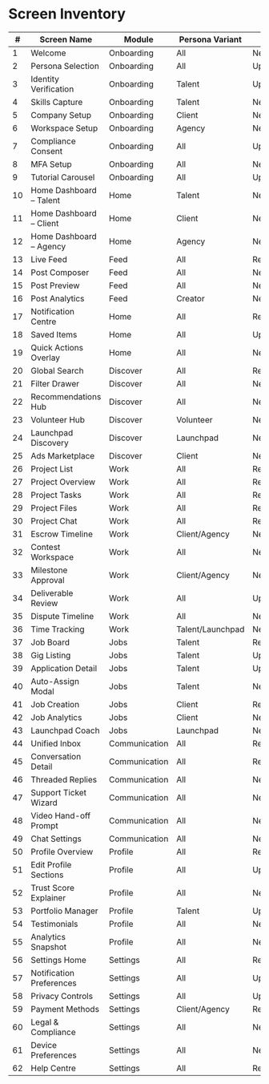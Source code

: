 # Screen Inventory

| # | Screen Name | Module | Persona Variant | Status |
|---|-------------|--------|-----------------|--------|
| 1 | Welcome | Onboarding | All | New layout |
| 2 | Persona Selection | Onboarding | All | Updated |
| 3 | Identity Verification | Onboarding | Talent | Updated |
| 4 | Skills Capture | Onboarding | Talent | New |
| 5 | Company Setup | Onboarding | Client | New |
| 6 | Workspace Setup | Onboarding | Agency | New |
| 7 | Compliance Consent | Onboarding | All | Updated |
| 8 | MFA Setup | Onboarding | All | New |
| 9 | Tutorial Carousel | Onboarding | All | Updated |
| 10 | Home Dashboard – Talent | Home | Talent | New |
| 11 | Home Dashboard – Client | Home | Client | New |
| 12 | Home Dashboard – Agency | Home | Agency | New |
| 13 | Live Feed | Feed | All | Redesigned |
| 14 | Post Composer | Feed | All | New |
| 15 | Post Preview | Feed | All | New |
| 16 | Post Analytics | Feed | Creator | New |
| 17 | Notification Centre | Home | All | Redesigned |
| 18 | Saved Items | Home | All | Updated |
| 19 | Quick Actions Overlay | Home | All | New |
| 20 | Global Search | Discover | All | Redesigned |
| 21 | Filter Drawer | Discover | All | New |
| 22 | Recommendations Hub | Discover | All | New |
| 23 | Volunteer Hub | Discover | Volunteer | New |
| 24 | Launchpad Discovery | Discover | Launchpad | New |
| 25 | Ads Marketplace | Discover | Client | New |
| 26 | Project List | Work | All | Redesigned |
| 27 | Project Overview | Work | All | Redesigned |
| 28 | Project Tasks | Work | All | Redesigned |
| 29 | Project Files | Work | All | Redesigned |
| 30 | Project Chat | Work | All | Redesigned |
| 31 | Escrow Timeline | Work | Client/Agency | New |
| 32 | Contest Workspace | Work | All | New |
| 33 | Milestone Approval | Work | Client/Agency | New |
| 34 | Deliverable Review | Work | All | Updated |
| 35 | Dispute Timeline | Work | All | New |
| 36 | Time Tracking | Work | Talent/Launchpad | New |
| 37 | Job Board | Jobs | Talent | Redesigned |
| 38 | Gig Listing | Jobs | Talent | Updated |
| 39 | Application Detail | Jobs | Talent | Updated |
| 40 | Auto-Assign Modal | Jobs | Talent | New |
| 41 | Job Creation | Jobs | Client | Redesigned |
| 42 | Job Analytics | Jobs | Client | New |
| 43 | Launchpad Coach | Jobs | Launchpad | New |
| 44 | Unified Inbox | Communication | All | Redesigned |
| 45 | Conversation Detail | Communication | All | Redesigned |
| 46 | Threaded Replies | Communication | All | New |
| 47 | Support Ticket Wizard | Communication | All | New |
| 48 | Video Hand-off Prompt | Communication | All | New |
| 49 | Chat Settings | Communication | All | New |
| 50 | Profile Overview | Profile | All | Redesigned |
| 51 | Edit Profile Sections | Profile | All | Updated |
| 52 | Trust Score Explainer | Profile | All | New |
| 53 | Portfolio Manager | Profile | Talent | Updated |
| 54 | Testimonials | Profile | All | New |
| 55 | Analytics Snapshot | Profile | All | New |
| 56 | Settings Home | Settings | All | Redesigned |
| 57 | Notification Preferences | Settings | All | Updated |
| 58 | Privacy Controls | Settings | All | Updated |
| 59 | Payment Methods | Settings | Client/Agency | Redesigned |
| 60 | Legal & Compliance | Settings | All | New |
| 61 | Device Preferences | Settings | All | New |
| 62 | Help Centre | Settings | All | Redesigned |
